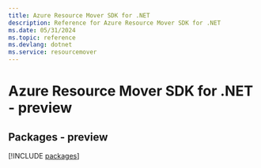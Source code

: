 ```yaml
---
title: Azure Resource Mover SDK for .NET
description: Reference for Azure Resource Mover SDK for .NET
ms.date: 05/31/2024
ms.topic: reference
ms.devlang: dotnet
ms.service: resourcemover
---
```

# Azure Resource Mover SDK for .NET - preview
## Packages - preview
[!INCLUDE [packages](resource-mover-index.md)]